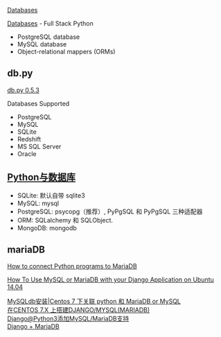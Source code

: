 
[Databases](http://docs.python-guide.org/en/latest/scenarios/db/)

[Databases](https://www.fullstackpython.com/databases.html) - Full Stack Python  

- PostgreSQL database  
- MySQL database  
- Object-relational mappers (ORMs)  

## db.py

[db.py 0.5.3](https://pypi.org/project/db.py/)  

Databases Supported

- PostgreSQL  
- MySQL  
- SQLite  
- Redshift  
- MS SQL Server  
- Oracle  

## [Python与数据库](https://blog.csdn.net/cmustard/article/details/52914456)

- SQLite: 默认自带 sqlite3  
- MySQL: mysql    
- PostgreSQL: psycopg（推荐）, PyPgSQL 和 PyPgSQL 三种适配器  
- ORM: SQLalchemy 和 SQLObject.  
- MongoDB: mongodb  

## mariaDB
[How to connect Python programs to MariaDB](https://mariadb.com/resources/blog/how-connect-python-programs-mariadb)  

[How To Use MySQL or MariaDB with your Django Application on Ubuntu 14.04](https://www.digitalocean.com/community/tutorials/how-to-use-mysql-or-mariadb-with-your-django-application-on-ubuntu-14-04)  

[MySQLdb安装|Centos 7 下关联 python 和 MariaDB or MySQL](http://blog.csdn.net/xingshunkai/article/details/46821711)  
[在CENTOS 7.X 上搭建DJANGO/MYSQL(MARIADB)](http://smilejay.com/2014/12/django-mysql-mariadb-on-centos-7/)  
[Django@Python3添加MySQL/MariaDB支持](https://www.robberphex.com/2013/12/254)  
[Django + MariaDB](https://medium.com/code-zen/django-mariadb-85cc9daeeef8)  
